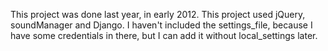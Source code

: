 This project was done last year, in early 2012. This project used jQuery, soundManager and Django. I haven't included the settings_file, because I have some credentials in there, but I can add it without local_settings later.
